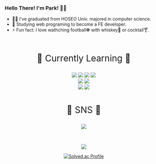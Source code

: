 
### Hello There! I'm Park! 🙋‍♂️

- 👨‍🎓 I've graduated from HOSEO Univ. majored in computer science.
- 🌱 Studying web programing to become a FE developer.
- ⚡ Fun fact: I love wathching football⚽ with whiskey🥃 or cocktail🍸.

<br>

<div align=center>
	<p style="font-size: 1.75rem">📖 Currently Learning 📖</p>
</div>

<div align="center">
	<img src="https://img.shields.io/badge/HTML-E34F26?style=for-the-badge&logo=HTML5&logoColor=white"/>
	<img src="https://img.shields.io/badge/CSS-1572B6?style=for-the-badge&logo=CSS3&logoColor=white"/>
	<img src="https://img.shields.io/badge/JAVASCRIPT-F7DF1E?style=for-the-badge&logo=Javascript&logoColor=white"/>
	<img src="https://img.shields.io/badge/REACT-61DAFB?style=for-the-badge&logo=React&logoColor=white"/>
	<br>
	<img src="https://img.shields.io/badge/DJANGO-092E20?style=for-the-badge&logo=django&logoColor=white">
	<img src="https://img.shields.io/badge/PYTHON-3776AB?style=for-the-badge&logo=Python&logoColor=white"/>
	<br>
	<img src="https://img.shields.io/badge/GITHUB-181717?style=for-the-badge&logo=GitHub&logoColor=white"/>
	<img src="https://img.shields.io/badge/GIT-F05032?style=for-the-badge&logo=Git&logoColor=white"/>
</div>

<br>

<div align=center>
	<p style="font-size: 1.75rem">🎨 SNS 🎨</p>
</div>
<div align=center>
	<a href="https://www.instagram.com/dthyunjun/">
		<img src="https://img.shields.io/badge/Instagram-E4405F?style=for-the-badge&logo=Instagram&logoColor=white"/>
	</a>
</div>
<br></br>

<div align=center>

![](https://github-readme-streak-stats.herokuapp.com/?user=DT-HYUNJUN&theme=react&hide_border=false)

[![Solved.ac Profile](http://mazassumnida.wtf/api/v2/generate_badge?boj=anglelous)](https://solved.ac/anglelous/)

</div>